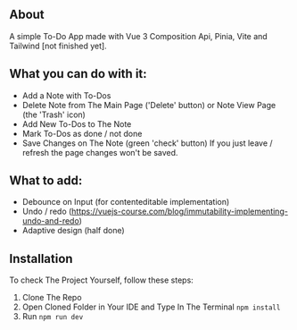## About

A simple To-Do App made with Vue 3 Composition Api, Pinia, Vite and Tailwind [not finished yet].

## What you can do with it:

- Add a Note with To-Dos
- Delete Note from The Main Page ('Delete' button) or Note View Page (the 'Trash' icon)
- Add New To-Dos to The Note
- Mark To-Dos as done / not done
- Save Changes on The Note (green 'check' button)
  If you just leave / refresh the page changes won't be saved.

## What to add:

- Debounce on Input (for contenteditable implementation)
- Undo / redo (https://vuejs-course.com/blog/immutability-implementing-undo-and-redo)
- Adaptive design (half done)

## Installation

To check The Project Yourself, follow these steps:

1. Clone The Repo
2. Open Cloned Folder in Your IDE and Type In The Terminal `npm install`
3. Run `npm run dev`
